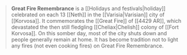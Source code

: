 > **Great Fire Remembrance** is a [[Holidays and festivals|holiday]] celebrated on each 13 [[Neth]] in the [[Varisia|Varisian]] city of [[Korvosa]]. It commemorates the [[Great Fire]] of [[4429 AR]], which devastated the then still fledgling [[Cheliax|Chelish]] colony of [[Fort Korvosa]]. On this somber day, most of the city shuts down and people generally remain at home. It has become tradition not to light any fires (not even cooking fires) on Great Fire Remembrance.







